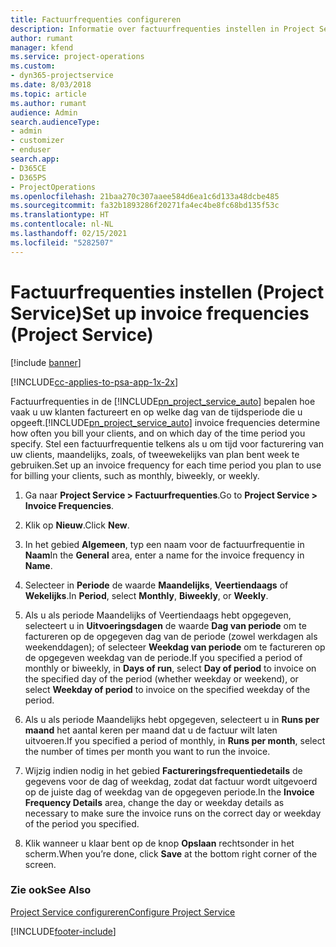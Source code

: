 ```yaml
---
title: Factuurfrequenties configureren
description: Informatie over factuurfrequenties instellen in Project Service
author: rumant
manager: kfend
ms.service: project-operations
ms.custom:
- dyn365-projectservice
ms.date: 8/03/2018
ms.topic: article
ms.author: rumant
audience: Admin
search.audienceType:
- admin
- customizer
- enduser
search.app:
- D365CE
- D365PS
- ProjectOperations
ms.openlocfilehash: 21baa270c307aaee584d6ea1c6d133a48dcbe485
ms.sourcegitcommit: fa32b1893286f20271fa4ec4be8fc68bd135f53c
ms.translationtype: HT
ms.contentlocale: nl-NL
ms.lasthandoff: 02/15/2021
ms.locfileid: "5282507"
---
```

# <a name="set-up-invoice-frequencies-project-service"></a><span data-ttu-id="c25b1-103">Factuurfrequenties instellen (Project Service)</span><span class="sxs-lookup"><span data-stu-id="c25b1-103">Set up invoice frequencies (Project Service)</span></span>

[!include [banner](../includes/psa-now-project-operations.md)]

[!INCLUDE[cc-applies-to-psa-app-1x-2x](../includes/cc-applies-to-psa-app-1x-2x.md)]

<span data-ttu-id="c25b1-104">Factuurfrequenties in de [!INCLUDE[pn_project_service_auto](../includes/pn-project-service-auto.md)] bepalen hoe vaak u uw klanten factureert en op welke dag van de tijdsperiode die u opgeeft.</span><span class="sxs-lookup"><span data-stu-id="c25b1-104">[!INCLUDE[pn_project_service_auto](../includes/pn-project-service-auto.md)] invoice frequencies determine how often you bill your clients, and on which day of the time period you specify.</span></span> <span data-ttu-id="c25b1-105">Stel een factuurfrequentie telkens als u om tijd voor facturering van uw clients, maandelijks, zoals, of tweewekelijks van plan bent week te gebruiken.</span><span class="sxs-lookup"><span data-stu-id="c25b1-105">Set up an invoice frequency for each time period you plan to use for billing your clients, such as monthly, biweekly, or weekly.</span></span>  
  
1.  <span data-ttu-id="c25b1-106">Ga naar **Project Service > Factuurfrequenties**.</span><span class="sxs-lookup"><span data-stu-id="c25b1-106">Go to **Project Service > Invoice Frequencies**.</span></span>  
  
2.  <span data-ttu-id="c25b1-107">Klik op **Nieuw**.</span><span class="sxs-lookup"><span data-stu-id="c25b1-107">Click **New**.</span></span>  
  
3.  <span data-ttu-id="c25b1-108">In het gebied **Algemeen**, typ een naam voor de factuurfrequentie in **Naam**</span><span class="sxs-lookup"><span data-stu-id="c25b1-108">In the **General** area, enter a name for the invoice frequency in **Name**.</span></span>  
  
4.  <span data-ttu-id="c25b1-109">Selecteer in **Periode** de waarde **Maandelijks**, **Veertiendaags** of **Wekelijks**.</span><span class="sxs-lookup"><span data-stu-id="c25b1-109">In **Period**, select **Monthly**, **Biweekly**, or **Weekly**.</span></span>  
  
5.  <span data-ttu-id="c25b1-110">Als u als periode Maandelijks of Veertiendaags hebt opgegeven, selecteert u in **Uitvoeringsdagen** de waarde **Dag van periode** om te factureren op de opgegeven dag van de periode (zowel werkdagen als weekenddagen); of selecteer **Weekdag van periode** om te factureren op de opgegeven weekdag van de periode.</span><span class="sxs-lookup"><span data-stu-id="c25b1-110">If you specified a period of monthly or biweekly, in **Days of run**, select **Day of period** to invoice on the specified day of the period (whether weekday or weekend), or select **Weekday of period** to invoice on the specified weekday of the period.</span></span>  
  
6.  <span data-ttu-id="c25b1-111">Als u als periode Maandelijks hebt opgegeven, selecteert u in **Runs per maand** het aantal keren per maand dat u de factuur wilt laten uitvoeren.</span><span class="sxs-lookup"><span data-stu-id="c25b1-111">If you specified a period of monthly, in **Runs per month**, select the number of times per month you want to run the invoice.</span></span>  
  
7.  <span data-ttu-id="c25b1-112">Wijzig indien nodig in het gebied **Factureringsfrequentiedetails** de gegevens voor de dag of weekdag, zodat dat factuur wordt uitgevoerd op de juiste dag of weekdag van de opgegeven periode.</span><span class="sxs-lookup"><span data-stu-id="c25b1-112">In the **Invoice Frequency Details** area, change the day or weekday details as necessary to make sure the invoice runs on the correct day or weekday of the period you specified.</span></span>  
  
8.  <span data-ttu-id="c25b1-113">Klik wanneer u klaar bent op de knop **Opslaan** rechtsonder in het scherm.</span><span class="sxs-lookup"><span data-stu-id="c25b1-113">When you’re done, click **Save** at the bottom right corner of the screen.</span></span>  
  
### <a name="see-also"></a><span data-ttu-id="c25b1-114">Zie ook</span><span class="sxs-lookup"><span data-stu-id="c25b1-114">See Also</span></span>  
 [<span data-ttu-id="c25b1-115">Project Service configureren</span><span class="sxs-lookup"><span data-stu-id="c25b1-115">Configure Project Service</span></span>](../psa/configure.md)


[!INCLUDE[footer-include](../includes/footer-banner.md)]